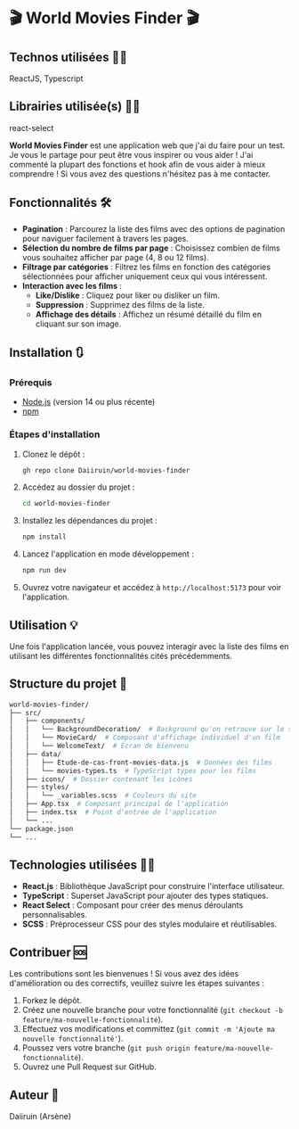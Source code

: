 # 🎬 World Movies Finder 🎬

## Technos utilisées 👨‍💻

ReactJS, Typescript

## Librairies utilisée(s) 👨‍💻

react-select

**World Movies Finder** est une application web que j'ai du faire pour un test. Je vous le partage pour peut être vous inspirer ou vous aider ! J'ai commenté la plupart des fonctions et hook afin de vous aider à mieux comprendre ! Si vous avez des questions n'hésitez pas à me contacter.

## Fonctionnalités 🛠️

- **Pagination** : Parcourez la liste des films avec des options de pagination pour naviguer facilement à travers les pages.
- **Sélection du nombre de films par page** : Choisissez combien de films vous souhaitez afficher par page (4, 8 ou 12 films).
- **Filtrage par catégories** : Filtrez les films en fonction des catégories sélectionnées pour afficher uniquement ceux qui vous intéressent.
- **Interaction avec les films** :
  - **Like/Dislike** : Cliquez pour liker ou disliker un film.
  - **Suppression** : Supprimez des films de la liste.
  - **Affichage des détails** : Affichez un résumé détaillé du film en cliquant sur son image.

## Installation 🔃

### Prérequis

- [Node.js](https://nodejs.org/en/) (version 14 ou plus récente)
- [npm](https://www.npmjs.com/)

### Étapes d'installation

1. Clonez le dépôt :

   ```bash
   gh repo clone Daiiruin/world-movies-finder
   ```

2. Accédez au dossier du projet :

   ```bash
   cd world-movies-finder
   ```

3. Installez les dépendances du projet :

   ```bash
   npm install
   ```

4. Lancez l'application en mode développement :

   ```bash
   npm run dev
   ```

5. Ouvrez votre navigateur et accédez à `http://localhost:5173` pour voir l'application.

## Utilisation 💡

Une fois l'application lancée, vous pouvez interagir avec la liste des films en utilisant les différentes fonctionnalités cités précédemments.

## Structure du projet 🧱

```bash
world-movies-finder/
├── src/
│   ├── components/
│   │   └── BackgroundDecoration/  # Background qu'on retrouve sur le site
│   │   └── MovieCard/  # Composant d'affichage individuel d'un film
│   │   └── WelcomeText/  # Ecran de bienvenu
│   ├── data/
│   │   ├── Etude-de-cas-front-movies-data.js  # Données des films
│   │   └── movies-types.ts  # TypeScript types pour les films
│   ├── icons/  # Dossier contenant les icônes
│   ├── styles/
│   │   └── _variables.scss  # Couleurs du site
│   ├── App.tsx  # Composant principal de l'application
│   ├── index.tsx  # Point d'entrée de l'application
│   └── ...
└── package.json
└── ...
```

## Technologies utilisées 👨‍💻

- **React.js** : Bibliothèque JavaScript pour construire l'interface utilisateur.
- **TypeScript** : Superset JavaScript pour ajouter des types statiques.
- **React Select** : Composant pour créer des menus déroulants personnalisables.
- **SCSS** : Préprocesseur CSS pour des styles modulaire et réutilisables.

## Contribuer 🆘

Les contributions sont les bienvenues ! Si vous avez des idées d'amélioration ou des correctifs, veuillez suivre les étapes suivantes :

1. Forkez le dépôt.
2. Créez une nouvelle branche pour votre fonctionnalité (`git checkout -b feature/ma-nouvelle-fonctionnalité`).
3. Effectuez vos modifications et committez (`git commit -m 'Ajoute ma nouvelle fonctionnalité'`).
4. Poussez vers votre branche (`git push origin feature/ma-nouvelle-fonctionnalité`).
5. Ouvrez une Pull Request sur GitHub.

## Auteur 👦

Daiiruin (Arsène)
